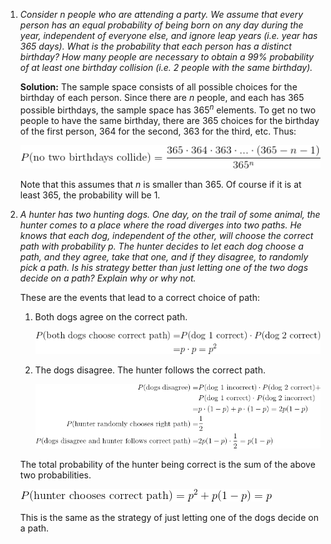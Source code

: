 1. *Consider n people who are attending a party. We assume that every person has an equal probability of being born on any day during the year, independent of everyone else, and ignore leap years (i.e. year has 365 days). What is the probability that each person has a distinct birthday? How many people are necessary to obtain a 99% probability of at least one birthday collision (i.e. 2 people with the same birthday).*

    **Solution:** The sample space consists of all possible choices for the birthday of each person. Since there are *n* people, and each has 365 possible birthdays, the sample space has 365<sup>*n*</sup> elements. To get no two people to have the same birthday, there are 365 choices for the birthday of the first person, 364 for the second, 363 for the third, etc. Thus:

    ![probability no two birthday collide](images/birthdays.png)

    Note that this assumes that *n* is smaller than 365. Of course if it is at least 365, the probability will be 1.


2. *A hunter has two hunting dogs. One day, on the trail of some animal, the hunter comes to a place where the road diverges into two paths. He knows that each dog, independent of the other, will choose the correct path with probability p. The hunter decides to let each dog choose a path, and they agree, take that one, and if they disagree, to randomly pick a path. Is his strategy better than just letting one of the two dogs decide on a path? Explain why or why not.*

    These are the events that lead to a correct choice of path:

    1. Both dogs agree on the correct path.

        ![probability both dogs choose correct path](images/dogs1.png)

    2. The dogs disagree. The hunter follows the correct path.

        ![probability that dogs disagree and hunter follows correct path](images/dogs2.png)

    The total probability of the hunter being correct is the sum of the above two probabilities.

    ![probability that hunter chooses correct path](images/dogs3.png)

    This is the same as the strategy of just letting one of the dogs decide on a path.
